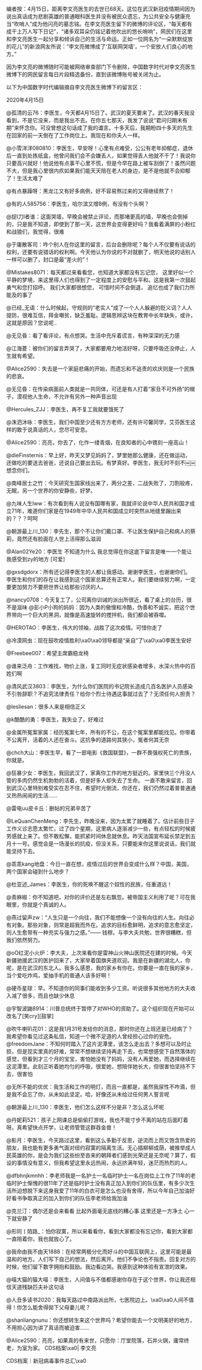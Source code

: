 编者按：4月15日，距离李文亮医生的去世已68天。这位在武汉新冠疫情期间因为说出真话成为悲剧英雄的普通眼科医生并没有被民众遗忘，为公共安全与健康充当“吹哨人”成为他闪亮的墓志铭。在李文亮医生留下的微博的评论区，“每天都有成千上万人写下日记”，“诸多双耳朵仍铭记着他吹出的悠长哨响”，网民们在这里和李文亮医生一起分享和倾诉自己的生活与命运。正如一位网名为“一朵默默绽放的花儿”的新浪网友所说：“李文亮微博成了‘互联网哭墙’，一个安放人们良心的地方。”

因为李文亮的微博随时可能被网络审查部门下令删除，中国数字时代对李文亮医生微博下的网民留言每日片段精选备份，直到该微博账号被关闭为止。 

以下为中国数字时代编辑摘自李文亮医生微博下的留言区：

2020年4月15日

@孤清的云76：李医生，今天都4月15日了。武汉的夏天要来了。武汉的春天我没看到，不是它没来，而是我出不去。在你五七那天，我发了说说“君问归期未有期”来怀念你。可没曾想这句话成了我的谶言。十多天后，我期盼四十多天的先生在回家的前一天倒在了工作岗位上。我现在和你夫人一样。

@小雪洋洋080810：李医生，早安呀！心里有点难受，公公有老年抑郁症，退休后一直到处拣纸盒，他曾问我们会不会嫌丢人，如果觉得丢人他就不干了！我说你只要高兴就好！他说他有点事干心里不慌，但是今早在路上被车刮倒了！虽然问题不大，但是我心里很内疚如果我们能天天陪在老人的身边，是不是他就不会抑郁了！生活太难了

@有点暴躁呀：黑龙江又有好多病例，好不容易熬过来的又得继续熬了！

@有的人585756：李医生，哈尔滨又增8例，有没有个头啊？

@捉I刀I者谁：这面哭墙，早晚会被禁止评论，而那堵更高的墙，早晚也会倒掉的，只是我不知道，即使到了那一天，这世界会变得更好吗？我看着满屏的小粉红和战狼们，我觉得，很难

@于庸散客司：咋个别人在你这里的留言，后台会删除呢？每个人不仅要有说话的权利，还要有说错话的权利啊。今天他认为你说的不对就删了，明天他说的话别人一样可以删了，封口是最“差火的”！

@Mistakes8071：每天都过来看看您，也知道大家都没有忘记您， 这里好似一个平静的梦境，来这里得人们也得到了一定程度上的安慰与平和。这是我第一次鼓起勇气和您打招呼。 我们大家都很想您， 可惜时间不会倒退， 追忆也成了我们力所能及的事了

@已经_无语：什么时候起，守规则的“老实人”成了一个人人躲避的贬义词？人人提防，很难互信，拜金嘲贫，缺乏羞耻。逻辑思辨这块在教育中长年缺失，或许，这就是原因？您说呢..

@无见昏：看了看评论，有点想哭。生活中充斥着谎言，有种深深的无力感

@江海菱：被你们的留言弄哭了，大家都要用力地活好呀，只要呼吸还没停止，人生就有希望。

@Alice2590：失去是一个家庭悲痛的开始，而遗忘和不追责的欢庆则是一个民族的悲哀。

@无见昏：在传染病面前人类就是一共同体，可还是有人打着“家丑不可外扬”的幌子，漠视他人生命，不允许有另外一种声音出现

@Hercules_ZJJ：李医生，再不复工我就要饿死了

@洙泗沐咏：李医生，我们中国至少还有方方老师，还有许可馨同学，艾芬医生这样的敢于说真话的人，您尽可安息。

@Alice2590：亮亮，你去了，化作一缕青烟，在良知者的心中镌刻一座高山！

@dieFinsternis：早上好，昨天又梦见妈妈了，梦里她那么健康，还在做运动，还做吃的要送去爸爸，还说自己要出去玩。有梦真好。李医生，我无时不刻不￼￼想念你们。

@南峰居士之竹：今天研究生国家线出来了，两分之差，二战失败了，刀割般疼，无眠，另一个世界的你安静些，好梦。

@九味人生lww：有次看到有人说没有国哪有家，我就评论说中华人民共和国才成立71年，难道你们家是在1949年中华人民共和国成立时突然从地缝里蹦出来的？？？呵呵

@朝游最上川_130：李先生，那个不让你们戴口罩、不让医生保护自己和病人的蔡莉，竟然还有脸面在人世上活得那么滋润

@Alan02Ye20：李医生 不知道为什么 我总觉得在你这底下留言是唯一一个能让我感受到zy的地方 [可爱]

@gxsdgdorx：所有还记得李医生的人都让我感动。谢谢李医生，也谢谢你们。李医生和你们的存在让我感到这个国家总算还有正常人。我们要继续努力啊，一定要更加努力不要把世界让给那些讨厌的人。

@nancy0708：今天复工了，公司离你训诫的派出所很近，看了桌上的台历，很不是滋味 @彭小P小狗的妈妈：因为人类的傲慢和冷酷，伪善和不诚实，把这个世界带向一个巨大的黑洞，就像是高速旋转的搅拌机，我们都会被吞噬。

@HEROTAO：李医生，伟大的领袖，战胜了这次疫情。可惜你走了

@冷漠网虫：现在鼓吹疫情胜利\xa0\xa0领导都是“亲自”了\xa0\xa0李医生安好

@Freebee007：希望主席霸稳龙椅

@谁来泛舟：工作难找，物价上涨，复工同时无症状感染者增多，水深火热中的百姓们啊

@清风武汉3803：李医生，为什么你们医院的书记院长造成几百名医护人员感染不引咎辞职？不追究法律责任？给你个烈士待遇这事就过去了？无须任何人担责？

@lesliesan：很多人来是相信正义

@k酷酷的勇：李医生，我失业了，好难过

@金属所冤案家属：经历冤案七年，所有的不公，在这个冤案里都能找见。你带着不公离开，活着的人还在奋斗。这抗争的道路何其狭小，冤者何其无奈

@chch大山：李医生早，看了一部电影《救国联盟》，一群不畏强权死亡的贵族，你就是。

@狂暴少女：李医生，我回武汉了，家离你工作的地方挺近的。家里快三个月没人管的多肉仍然生机勃勃的活着，但是好多人却失去了生命。 一直不敢来留言，回到武汉心里特别难受实在忍不住，希望时光倒流，你还在，我们仍然过着普普通通又热热闹闹的生活……

@雷电uu皮卡丘：删帖的兄弟辛苦了

@LeQuanChenMeng：李先生，昨晚没来，因为太累了就睡着了。估计前些日子工作义诊志愿太繁忙，过了四个星期，这里病人逐渐减少一些，有点轻松的时候疲劳感就上来了。但不敢松懈，能抓紧时间休息就休息。昨天法国宣布延长禁足到五月十一号。感觉会是一场漫长的抗疫，但没关系，只要能来你这里说说话，我们就能坚持下去。

@乖乖kang地盘：今日一直在想，疫情过后的世界会变成什么样？中国，美国，两个国家会碰到什么地步？

@杜亚述_James：李医生，你的死唤不醒这个奴性的民族，任重道远！

@青麻椒：你不知道吧，对你的评价还是左右飘忽。被帝国主义利用了呢？可在我眼里，你就是个真诚的人。

@燕过留声zw：“人生只是一个向往，我们不能想像一个没有向往的人生。向往必有对象。那些对象，则常是超我而外在。追求的目标愈鲜明，追求的意志愈坚定，则人生愈带有一种充实与强力之感。”—— 钱穆。与李大夫共勉，世界很糟糕，但我们依然努力。

@oO红泥小火炉：李大夫，上次来看你是雷神山火神山医院还在建的时候。今天新疆驰援武汉的医护回来了，大家举着国旗夹道欢迎。我是在新疆的湖北人，你呢，是在武汉的东北人。我多么感恩，我的家乡有你在。你要是一直在我的家乡，当个爱吃炸鸡，爱抽手机的普通人该多好啊！

@硬币星球：早。不知道你的同事们能收到多少工资。听说很多其他地方的大夫收入减了很多，而且也缺少休息

@宇智波鼬8914：川普总统终于暂停了对WHO的资助了。这个组织现在开始可以改名了[笑cry][鼓掌]

@吹牛喇叭花01：这是我1月31号发给你的消息，那时你还在上班还是已经病了？我希望你看见过这条私信，知道一个微不足道的人曾经担心过你的安危。 @freedomJane：不知何时踏入了这片泥潭里，该怎么走出去？多想可以及时止损，但是现实里真的好难，常常不想继续坚持再走下去，也常想感受下自然落体的感觉，但看到才三个月的宝宝，害怕她没有了妈妈，没有人再爱她，而选择继续在这泥潭里。此刻正听着她均匀的呼吸，很爱她，想陪伴她长大，但很害怕坚持不下去，很害怕

@无所不能的优优：我生活和工作的明灯，而且一直都是，虽然我尿性不咋滴，但是我不会忘了你，从未如此坚定。哈，好像还从未给过任何男人誓言呢

@朝游最上川_130：李医生，他们怎么这样不分是非？怎么这么坏呢

@丹妮莉521：孩子上网课总是偷偷打游戏，我也不能寸步不离的站在后面盯着呀。真希望快点开学，让老师管管这群吞金兽！

@影月：李医生，今天路过这里，看到这么多勤于反思，逆流而上而又饱含热爱的朋友，我也能有更多勇气面对纽约寂寞的隔离生活。无心插柳柳成荫，被推举成人民英雄的你，是会为我们这些纷至沓来的朝拜者们感到光荣还是无奈呢？算了，假设的事情没有意义，但我希望这里永远热闹，永远挤满年轻，迷茫而热烈的人。

@dfbhnjkmnhh：李老师我是一名护士一名临时护士一名在岗位上工作了11年的老临时护士惭愧的很11年了还是临时护士没有真正加入到你们的队伍里，有多少次生活所迫想脱下来这身我爱了11年的白衣可是怎么也没有舍得，所以今年自己加油好好看书争取真正的加入到你们的队伍李老师给我加油

@克兰汀：偶尔还是会来看看 比起外面毫无底线的糟心事 这里还是一方净土 心一下就安静了

@形同丨陌路_：怕你寂寞，所以来看看你，看到大家都没有忘记你，看到大家都一直陪着你，我也就放心了。

@我命由我不由天1888：在经常两极分化而好斗的中国互联网上，这里可能是最温和的地方。人们写下自己的想法，然后离开。他们不争论也不指责。回复对方的时候，他们留下数字拥抱和鼓励。我边看边哭。我感到这种体验有宣泄的效果。

@喵大猫的猫大喵：李医生，人间值与不值都感谢你存在于这个世界，你让我还相信天道残缺匹夫补这句话

@人丑多读书2020：我每天路过中南路派出所，七医院边上。\xa0\xa0人间不值得！你怎么能舍得拋下父母妻儿呢？

@shanliangnunu：你还想转生来这个世界吗？希望你能去一个文明美好的地方，不用担心因为讲了真话而被迫害……

@Alice2590：亮亮，如果真的有来世，只愿你：厅堂院落，石井火锅，庸常终老，为室为家。 CDS档案\xa0| 李文亮

CDS档案｜新冠病毒事件总汇\xa0


